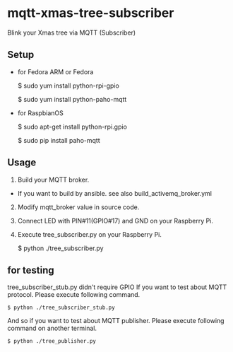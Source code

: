 # mqtt-xmas-tree-subscriber
Blink your Xmas tree via MQTT (Subscriber)

## Setup
- for Fedora ARM or Fedora

    $ sudo yum install python-rpi-gpio

    $ sudo yum install python-paho-mqtt

- for RaspbianOS

    $ sudo apt-get install python-rpi.gpio

    $ sudo pip install paho-mqtt

## Usage
1. Build your MQTT broker.
 - If you want to build by ansible. see also build_activemq_broker.yml
2. Modify mqtt_broker value in source code.
3. Connect LED with PIN#11(GPIO#17) and GND on your Raspberry Pi.
4. Execute tree_subscriber.py on your Raspberry Pi.

    $ python ./tree_subscriber.py

## for testing
tree_subscriber_stub.py didn't require GPIO
If you want to test about MQTT protocol. Please execute following command.

    $ python ./tree_subscriber_stub.py

And so if you want to test about MQTT publisher. Please execute following command on another terminal.

    $ python ./tree_publisher.py
